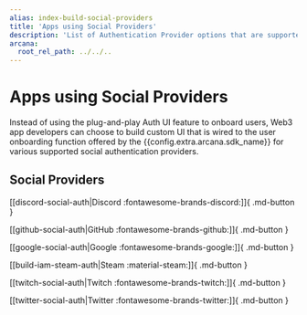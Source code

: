 ```yaml
---
alias: index-build-social-providers
title: 'Apps using Social Providers'
description: 'List of Authentication Provider options that are supported by Arcana Auth and how to build user authentication for onboarding Web3 app users in apps integrated with the Arcana SDK.'
arcana:
  root_rel_path: ../../..
---
```


# Apps using Social Providers

Instead of using the plug-and-play Auth UI feature to onboard users, Web3 app developers can choose to build custom UI that is wired to the user onboarding function offered by the {{config.extra.arcana.sdk_name}} for various supported social authentication providers.

## Social Providers

[[discord-social-auth|Discord :fontawesome-brands-discord:]]{ .md-button }

[[github-social-auth|GitHub :fontawesome-brands-github:]]{ .md-button }

[[google-social-auth|Google :fontawesome-brands-google:]]{ .md-button }

[[build-iam-steam-auth|Steam :material-steam:]]{ .md-button }

[[twitch-social-auth|Twitch :fontawesome-brands-twitch:]]{ .md-button }

[[twitter-social-auth|Twitter :fontawesome-brands-twitter:]]{ .md-button }
